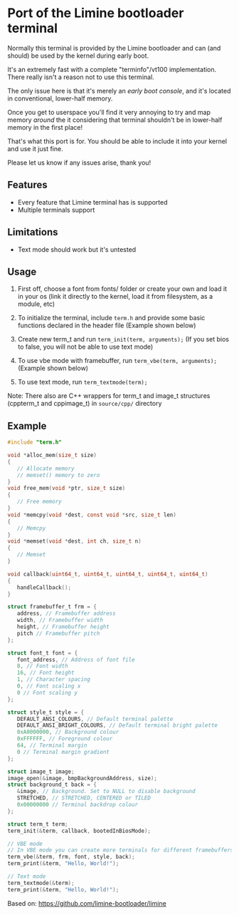 # Port of the Limine bootloader terminal

Normally this terminal is provided by the Limine bootloader and can (and should) be used by the kernel during early boot.

It's an extremely fast with a complete "terminfo"/vt100 implementation. There really isn't a reason not to use this terminal.

The only issue here is that it's merely an *early boot console*, and it's located in conventional, lower-half memory.

Once you get to userspace you'll find it very annoying to try and map memory *around* the it considering that terminal shouldn't be in lower-half memory in the first place!

That's what this port is for.
You should be able to include it into your kernel and use it just fine.

Please let us know if any issues arise, thank you!

## Features
* Every feature that Limine terminal has is supported
* Multiple terminals support

## Limitations
* Text mode should work but it's untested

## Usage

1. First off, choose a font from fonts/ folder or create your own and load it in your os (link it directly to the kernel, load it from filesystem, as a module, etc)

2. To initialize the terminal, include `term.h` and provide some basic functions declared in the header file (Example shown below)

3. Create new term_t and run `term_init(term, arguments);` (If you set bios to false, you will not be able to use text mode)

4. To use vbe mode with framebuffer, run `term_vbe(term, arguments);` (Example shown below)

5. To use text mode, run `term_textmode(term);`

Note: There also are C++ wrappers for term_t and image_t structures (cppterm_t and cppimage_t) in `source/cpp/` directory

## Example
```c
#include "term.h"

void *alloc_mem(size_t size)
{
   // Allocate memory
   // memset() memory to zero
}
void free_mem(void *ptr, size_t size)
{
   // Free memory
}
void *memcpy(void *dest, const void *src, size_t len)
{
   // Memcpy
}
void *memset(void *dest, int ch, size_t n)
{
   // Memset
}

void callback(uint64_t, uint64_t, uint64_t, uint64_t, uint64_t)
{
   handleCallback();
}

struct framebuffer_t frm = {
   address, // Framebuffer address
   width, // Framebuffer width
   height, // Framebuffer height
   pitch // Framebuffer pitch
};

struct font_t font = {
   font_address, // Address of font file
   8, // Font width
   16, // Font height
   1, // Character spacing
   0, // Font scaling x
   0 // Font scaling y
};

struct style_t style = {
   DEFAULT_ANSI_COLOURS, // Default terminal palette
   DEFAULT_ANSI_BRIGHT_COLOURS, // Default terminal bright palette
   0xA0000000, // Background colour
   0xFFFFFF, // Foreground colour
   64, // Terminal margin
   0 // Terminal margin gradient
};

struct image_t image;
image_open(&image, bmpBackgroundAddress, size);
struct background_t back = {
   &image, // Background. Set to NULL to disable background
   STRETCHED, // STRETCHED, CENTERED or TILED
   0x00000000 // Terminal backdrop colour
};

struct term_t term;
term_init(&term, callback, bootedInBiosMode);

// VBE mode
// In VBE mode you can create more terminals for different framebuffers
term_vbe(&term, frm, font, style, back);
term_print(&term, "Hello, World!");

// Text mode
term_textmode(&term);
term_print(&term, "Hello, World!");
```

Based on: https://github.com/limine-bootloader/limine
